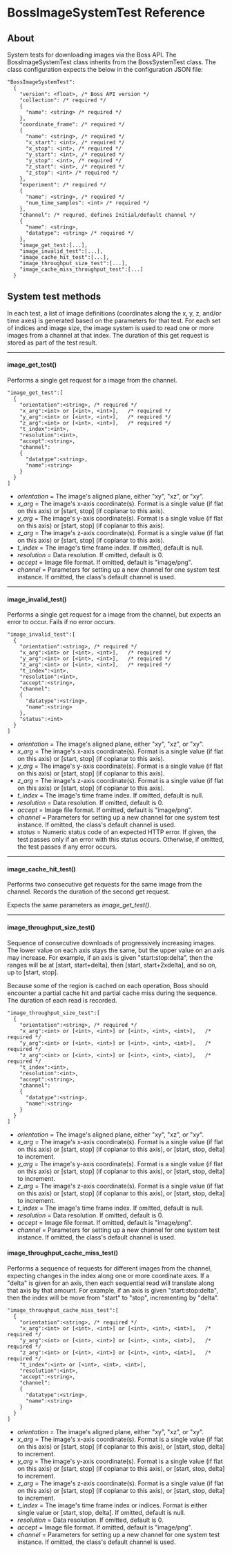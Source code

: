 # BossImageSystemTest Reference
## About
System tests for downloading images via the Boss API. The BossImageSystemTest class inherits from the BossSystemTest class. The class configuration expects the below in the configuration JSON file:

```
"BossImageSystemTest":
  {
    "version": <float>, /* Boss API version */
    "collection": /* required */
    {
      "name": <string> /* required */
    },
    "coordinate_frame": /* required */
    {
      "name": <string>, /* required */
      "x_start": <int>, /* required */
      "x_stop": <int>, /* required */
      "y_start": <int>, /* required */
      "y_stop": <int>, /* required */
      "z_start": <int>, /* required */
      "z_stop": <int> /* required */
    },
    "experiment": /* required */
    {
      "name": <string>, /* required */
      "num_time_samples": <int> /* required */
    },
    "channel": /* requred, defines Initial/default channel */
    {
      "name": <string>,
      "datatype": <string> /* required */
    },
    "image_get_test:[...],
    "image_invalid_test":[...],
    "image_cache_hit_test":[...],
    "image_throughput_size_test":[...],
    "image_cache_miss_throughput_test":[...]
  }
```

## System test methods
In each test, a list of image definitions (coordinates along the x, y, z, and/or time axes) is generated based on the parameters for that test. For each set of indices and image size, the image system is used to read one or more images from a channel at that index.  The duration of this get request is stored as part of the test result.

---
#### image_get_test()
Performs a single get request for a image from the channel.

```
"image_get_test":[
  {
    "orientation":<string>, /* required */
    "x_arg":<int> or [<int>, <int>],   /* required */
    "y_arg":<int> or [<int>, <int>],   /* required */
    "z_arg":<int> or [<int>, <int>],   /* required */
    "t_index":<int>,
    "resolution":<int>,
    "accept":<string>,
    "channel":
    {
      "datatype":<string>,
      "name":<string>
    }
  }
]
```
- *orientation* = The image's aligned plane, either "xy", "xz", or "xy".
- *x_arg* = The image's x-axis coordinate(s).  Format is a single value (if flat on this axis) or [start, stop] (if coplanar to this axis).
- *y_arg* = The image's y-axis coordinate(s).  Format is a single value (if flat on this axis) or [start, stop] (if coplanar to this axis).
- *z_arg* = The image's z-axis coordinate(s).  Format is a single value (if flat on this axis) or [start, stop] (if coplanar to this axis).
- *t_index* = The image's time frame index. If omitted, default is null.
- *resolution* = Data resolution.  If omitted, default is 0.
- *accept* = Image file format.  If omitted, default is "image/png".
- *channel* = Parameters for setting up a new channel for one system test instance.  If omitted, the class's default channel is used.

---
#### image_invalid_test()
Performs a single get request for a image from the channel, but expects an error to occur.  Fails if no error occurs.

```
"image_invalid_test":[
  {
    "orientation":<string>, /* required */
    "x_arg":<int> or [<int>, <int>],   /* required */
    "y_arg":<int> or [<int>, <int>],   /* required */
    "z_arg":<int> or [<int>, <int>],   /* required */
    "t_index":<int>,
    "resolution":<int>,
    "accept":<string>,
    "channel":
    {
      "datatype":<string>,
      "name":<string>
    },
    "status":<int>
  }
]
```
- *orientation* = The image's aligned plane, either "xy", "xz", or "xy".
- *x_arg* = The image's x-axis coordinate(s).  Format is a single value (if flat on this axis) or [start, stop] (if coplanar to this axis).
- *y_arg* = The image's y-axis coordinate(s).  Format is a single value (if flat on this axis) or [start, stop] (if coplanar to this axis).
- *z_arg* = The image's z-axis coordinate(s).  Format is a single value (if flat on this axis) or [start, stop] (if coplanar to this axis).
- *t_index* = The image's time frame index. If omitted, default is null.
- *resolution* = Data resolution.  If omitted, default is 0.
- *accept* = Image file format.  If omitted, default is "image/png".
- *channel* = Parameters for setting up a new channel for one system test instance.  If omitted, the class's default channel is used.
- *status* = Numeric status code of an expected HTTP error.  If given, the test passes only if an error with this status occurs. Otherwise, if omitted, the test passes if any error occurs.

---
#### image_cache_hit_test()
Performs two consecutive get requests for the same image from the channel. Records the duration of the second get request.

Expects the same parameters as *image_get_test()*.

---
#### image_throughput_size_test()
Sequence of consecutive downloads of progressively increasing images. The lower value on each axis stays the same, but the upper value on an axis may increase.  For example, if an axis is given "start:stop:delta", then the ranges will be at [start, start+delta], then [start, start+2xdelta], and so on, up to [start, stop].

Because some of the region is cached on each operation, Boss should encounter a partial cache hit and partial cache miss during the sequence.  The duration of each read is recorded.

```
"image_throughput_size_test":[
  {
    "orientation":<string>, /* required */
    "x_arg":<int> or [<int>, <int>] or [<int>, <int>, <int>],   /* required */
    "y_arg":<int> or [<int>, <int>] or [<int>, <int>, <int>],   /* required */
    "z_arg":<int> or [<int>, <int>] or [<int>, <int>, <int>],   /* required */
    "t_index":<int>,
    "resolution":<int>,
    "accept":<string>,
    "channel":
    {
      "datatype":<string>,
      "name":<string>
    }
  }
]
```
- *orientation* = The image's aligned plane, either "xy", "xz", or "xy".
- *x_arg* = The image's x-axis coordinate(s).  Format is a single value (if flat on this axis) or [start, stop] (if coplanar to this axis), or [start, stop, delta] to increment.
- *y_arg* = The image's y-axis coordinate(s).  Format is a single value (if flat on this axis) or [start, stop] (if coplanar to this axis), or [start, stop, delta] to increment.
- *z_arg* = The image's z-axis coordinate(s).  Format is a single value (if flat on this axis) or [start, stop] (if coplanar to this axis), or [start, stop, delta] to increment.
- *t_index* = The image's time frame index. If omitted, default is null.
- *resolution* = Data resolution.  If omitted, default is 0.
- *accept* = Image file format.  If omitted, default is "image/png".
- *channel* = Parameters for setting up a new channel for one system test instance.  If omitted, the class's default channel is used.

#### image_throughput_cache_miss_test()
Performs a sequence of requests for different images from the channel, expecting changes in the index along one or more coordinate axes. If a "delta" is given for an axis, then each sequential read will translate along that axis by that amount.  For example, if an axis is given "start:stop:delta", then the index will be move from "start" to "stop", incrementing by "delta".

```
"image_throughput_cache_miss_test":[
  {
    "orientation":<string>, /* required */
    "x_arg":<int> or [<int>, <int>] or [<int>, <int>, <int>],   /* required */
    "y_arg":<int> or [<int>, <int>] or [<int>, <int>, <int>],   /* required */
    "z_arg":<int> or [<int>, <int>] or [<int>, <int>, <int>],   /* required */
    "t_index":<int> or [<int>, <int>, <int>],
    "resolution":<int>,
    "accept":<string>,
    "channel":
    {
      "datatype":<string>,
      "name":<string>
    }
  }
]
```
- *orientation* = The image's aligned plane, either "xy", "xz", or "xy".
- *x_arg* = The image's x-axis coordinate(s).  Format is a single value (if flat on this axis) or [start, stop] (if coplanar to this axis), or [start, stop, delta] to increment.
- *y_arg* = The image's y-axis coordinate(s).  Format is a single value (if flat on this axis) or [start, stop] (if coplanar to this axis), or [start, stop, delta] to increment.
- *z_arg* = The image's z-axis coordinate(s).  Format is a single value (if flat on this axis) or [start, stop] (if coplanar to this axis), or [start, stop, delta] to increment.
- *t_index* = The image's time frame index or indices. Format is either single value or [start, stop, delta]. If omitted, default is null.
- *resolution* = Data resolution.  If omitted, default is 0.
- *accept* = Image file format.  If omitted, default is "image/png".
- *channel* = Parameters for setting up a new channel for one system test instance.  If omitted, the class's default channel is used.
